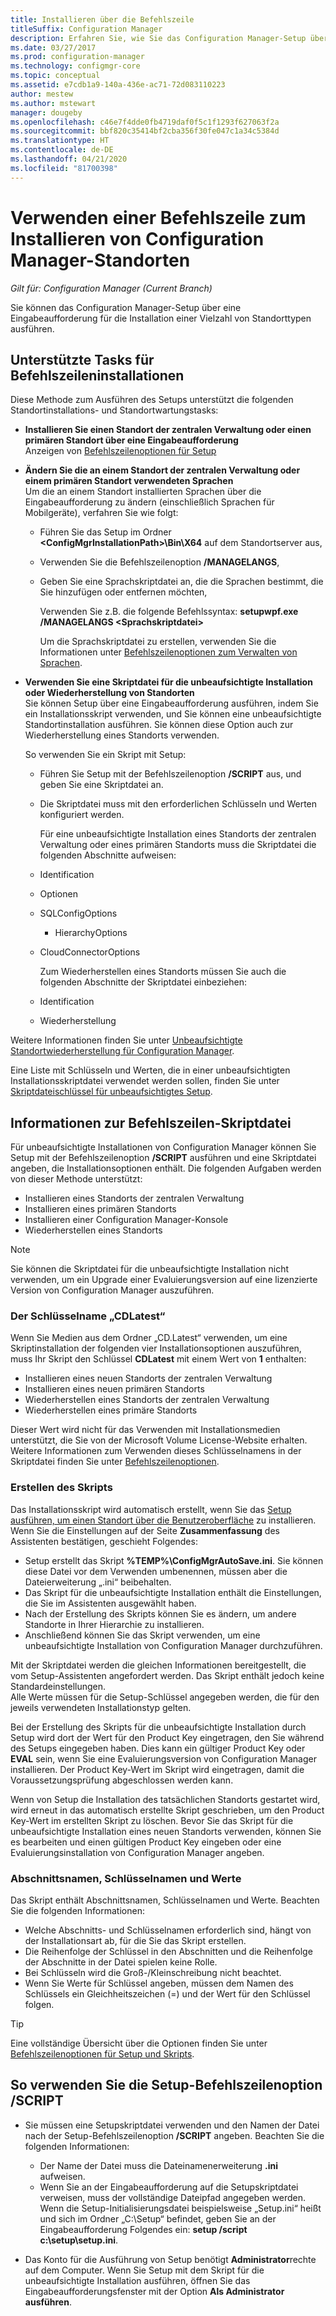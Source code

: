 ```yaml
---
title: Installieren über die Befehlszeile
titleSuffix: Configuration Manager
description: Erfahren Sie, wie Sie das Configuration Manager-Setup über eine Eingabeaufforderung für eine Vielzahl von Standortinstallationen ausführen.
ms.date: 03/27/2017
ms.prod: configuration-manager
ms.technology: configmgr-core
ms.topic: conceptual
ms.assetid: e7cdb1a9-140a-436e-ac71-72d083110223
author: mestew
ms.author: mstewart
manager: dougeby
ms.openlocfilehash: c46e7f4dde0fb4719daf0f5c1f1293f627063f2a
ms.sourcegitcommit: bbf820c35414bf2cba356f30fe047c1a34c5384d
ms.translationtype: HT
ms.contentlocale: de-DE
ms.lasthandoff: 04/21/2020
ms.locfileid: "81700398"
---
```

# <a name="use-a-command-line-to-install-configuration-manager-sites"></a>Verwenden einer Befehlszeile zum Installieren von Configuration Manager-Standorten

*Gilt für: Configuration Manager (Current Branch)*

 Sie können das Configuration Manager-Setup über eine Eingabeaufforderung für die Installation einer Vielzahl von Standorttypen ausführen.

## <a name="supported-tasks-for-command-line-installations"></a>Unterstützte Tasks für Befehlszeileninstallationen
 Diese Methode zum Ausführen des Setups unterstützt die folgenden Standortinstallations- und Standortwartungstasks:

- **Installieren Sie einen Standort der zentralen Verwaltung oder einen primären Standort über eine Eingabeaufforderung**  
  Anzeigen von [Befehlszeilenoptionen für Setup](../../../../core/servers/deploy/install/command-line-options-for-setup.md)

- **Ändern Sie die an einem Standort der zentralen Verwaltung oder einem primären Standort verwendeten Sprachen**  
   Um die an einem Standort installierten Sprachen über die Eingabeaufforderung zu ändern (einschließlich Sprachen für Mobilgeräte), verfahren Sie wie folgt:  

  - Führen Sie das Setup im Ordner **&lt;ConfigMgrInstallationPath\>\Bin\X64** auf dem Standortserver aus,
  - Verwenden Sie die Befehlszeilenoption **/MANAGELANGS**,
  - Geben Sie eine Sprachskriptdatei an, die die Sprachen bestimmt, die Sie hinzufügen oder entfernen möchten,  

    Verwenden Sie z.B. die folgende Befehlssyntax: **setupwpf.exe /MANAGELANGS &lt;Sprachskriptdatei\>**  

    Um die Sprachskriptdatei zu erstellen, verwenden Sie die Informationen unter [Befehlszeilenoptionen zum Verwalten von Sprachen](../../../../core/servers/deploy/install/command-line-options-for-setup.md#bkmk_Lang).  

- **Verwenden Sie eine Skriptdatei für die unbeaufsichtigte Installation oder Wiederherstellung von Standorten**  
   Sie können Setup über eine Eingabeaufforderung ausführen, indem Sie ein Installationsskript verwenden, und Sie können eine unbeaufsichtigte Standortinstallation ausführen. Sie können diese Option auch zur Wiederherstellung eines Standorts verwenden.    

   So verwenden Sie ein Skript mit Setup:  

  - Führen Sie Setup mit der Befehlszeilenoption **/SCRIPT** aus, und geben Sie eine Skriptdatei an.  

  - Die Skriptdatei muss mit den erforderlichen Schlüsseln und Werten konfiguriert werden.  

    Für eine unbeaufsichtigte Installation eines Standorts der zentralen Verwaltung oder eines primären Standorts muss die Skriptdatei die folgenden Abschnitte aufweisen:  

  - Identification    
  - Optionen    
  - SQLConfigOptions    
    -   HierarchyOptions    
  - CloudConnectorOptions   

    Zum Wiederherstellen eines Standorts müssen Sie auch die folgenden Abschnitte der Skriptdatei einbeziehen:  

  - Identification  
  - Wiederherstellung

Weitere Informationen finden Sie unter [Unbeaufsichtigte Standortwiederherstellung für Configuration Manager](../../manage/unattended-recovery.md).  

Eine Liste mit Schlüsseln und Werten, die in einer unbeaufsichtigten Installationsskriptdatei verwendet werden sollen, finden Sie unter [Skriptdateischlüssel für unbeaufsichtigtes Setup](../../../../core/servers/deploy/install/command-line-options-for-setup.md#bkmk_Unattended).  

## <a name="about-the-command-line-script-file"></a>Informationen zur Befehlszeilen-Skriptdatei  
 Für unbeaufsichtigte Installationen von Configuration Manager können Sie Setup mit der Befehlszeilenoption **/SCRIPT** ausführen und eine Skriptdatei angeben, die Installationsoptionen enthält. Die folgenden Aufgaben werden von dieser Methode unterstützt:  

-   Installieren eines Standorts der zentralen Verwaltung  
-   Installieren eines primären Standorts  
-   Installieren einer Configuration Manager-Konsole  
-   Wiederherstellen eines Standorts  

> [!NOTE]  
>  Sie können die Skriptdatei für die unbeaufsichtigte Installation nicht verwenden, um ein Upgrade einer Evaluierungsversion auf eine lizenzierte Version von Configuration Manager auszuführen.  

### <a name="the-cdlatest-key-name"></a>Der Schlüsselname „CDLatest“
Wenn Sie Medien aus dem Ordner „CD.Latest“ verwenden, um eine Skriptinstallation der folgenden vier Installationsoptionen auszuführen, muss Ihr Skript den Schlüssel **CDLatest** mit einem Wert von **1** enthalten:
- Installieren eines neuen Standorts der zentralen Verwaltung
- Installieren eines neuen primären Standorts
- Wiederherstellen eines Standorts der zentralen Verwaltung
- Wiederherstellen eines primäre Standorts

Dieser Wert wird nicht für das Verwenden mit Installationsmedien unterstützt, die Sie von der Microsoft Volume License-Website erhalten.
Weitere Informationen zum Verwenden dieses Schlüsselnamens in der Skriptdatei finden Sie unter [Befehlszeilenoptionen](command-line-options-for-setup.md).



### <a name="create-the-script"></a>Erstellen des Skripts
Das Installationsskript wird automatisch erstellt, wenn Sie das [Setup ausführen, um einen Standort über die Benutzeroberfläche](../../../../core/servers/deploy/install/use-the-setup-wizard-to-install-sites.md) zu installieren.  Wenn Sie die Einstellungen auf der Seite **Zusammenfassung** des Assistenten bestätigen, geschieht Folgendes:  

-   Setup erstellt das Skript **%TEMP%\ConfigMgrAutoSave.ini**.  Sie können diese Datei vor dem Verwenden umbenennen, müssen aber die Dateierweiterung „.ini“ beibehalten.  
-   Das Skript für die unbeaufsichtigte Installation enthält die Einstellungen, die Sie im Assistenten ausgewählt haben.  
-   Nach der Erstellung des Skripts können Sie es ändern, um andere Standorte in Ihrer Hierarchie zu installieren.  
-   Anschließend können Sie das Skript verwenden, um eine unbeaufsichtigte Installation von Configuration Manager durchzuführen.  

Mit der Skriptdatei werden die gleichen Informationen bereitgestellt, die vom Setup-Assistenten angefordert werden. Das Skript enthält jedoch keine Standardeinstellungen.   
Alle Werte müssen für die Setup-Schlüssel angegeben werden, die für den jeweils verwendeten Installationstyp gelten.   

Bei der Erstellung des Skripts für die unbeaufsichtigte Installation durch Setup wird dort der Wert für den Product Key eingetragen, den Sie während des Setups eingegeben haben. Dies kann ein gültiger Product Key oder **EVAL** sein, wenn Sie eine Evaluierungsversion von Configuration Manager installieren. Der Product Key-Wert im Skript wird eingetragen, damit die Voraussetzungsprüfung abgeschlossen werden kann.   

Wenn von Setup die Installation des tatsächlichen Standorts gestartet wird, wird erneut in das automatisch erstellte Skript geschrieben, um den Product Key-Wert im erstellten Skript zu löschen. Bevor Sie das Skript für die unbeaufsichtigte Installation eines neuen Standorts verwenden, können Sie es bearbeiten und einen gültigen Product Key eingeben oder eine Evaluierungsinstallation von Configuration Manager angeben.  

### <a name="section-names-key-names-and-values"></a>Abschnittsnamen, Schlüsselnamen und Werte
Das Skript enthält Abschnittsnamen, Schlüsselnamen und Werte. Beachten Sie die folgenden Informationen:
-   Welche Abschnitts- und Schlüsselnamen erforderlich sind, hängt von der Installationsart ab, für die Sie das Skript erstellen.
-   Die Reihenfolge der Schlüssel in den Abschnitten und die Reihenfolge der Abschnitte in der Datei spielen keine Rolle.     
-   Bei Schlüsseln wird die Groß-/Kleinschreibung nicht beachtet.  
-   Wenn Sie Werte für Schlüssel angeben, müssen dem Namen des Schlüssels ein Gleichheitszeichen (=) und der Wert für den Schlüssel folgen.    

> [!TIP]  
>  Eine vollständige Übersicht über die Optionen finden Sie unter [Befehlszeilenoptionen für Setup und Skripts](../../../../core/servers/deploy/install/command-line-options-for-setup.md).  

## <a name="use-the-script-setup-command-line-option"></a>So verwenden Sie die Setup-Befehlszeilenoption /SCRIPT

-   Sie müssen eine Setupskriptdatei verwenden und den Namen der Datei nach der Setup-Befehlszeilenoption **/SCRIPT** angeben. Beachten Sie die folgenden Informationen:   
    -   Der Name der Datei muss die Dateinamenerweiterung **.ini** aufweisen.  
    -   Wenn Sie an der Eingabeaufforderung auf die Setupskriptdatei verweisen, muss der vollständige Dateipfad angegeben werden. Wenn die Setup-Initialisierungsdatei beispielsweise „Setup.ini“ heißt und sich im Ordner „C:\Setup“ befindet, geben Sie an der Eingabeaufforderung Folgendes ein:  **setup /script c:\setup\setup.ini**.  

-   Das Konto für die Ausführung von Setup benötigt **Administrator**rechte auf dem Computer. Wenn Sie Setup mit dem Skript für die unbeaufsichtigte Installation ausführen, öffnen Sie das Eingabeaufforderungsfenster mit der Option **Als Administrator ausführen**.   
